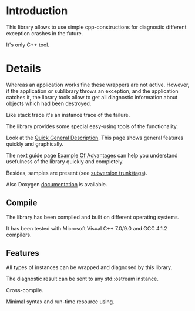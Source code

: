# Introduction #

This library allows to use simple cpp-constructions for diagnostic different exception crashes in the future.

It's only C++ tool.

# Details #

Whereas an application works fine these wrappers are not active. However, if the application or sublibrary throws an exception, and the application catches it, the library tools allow to get all diagnostic information about objects which had been destroyed.

Like stack trace it's an instance trace of the failure.

The library provides some special easy-using tools of the functionality.

Look at the [Quick General Description](QuickGeneralDescription.md). This page shows general features quickly and graphically.

The next guide page [Example Of Advantages](ExampleOfAdvantages.md) can help you understand usefulness of the library quickly and completely.

Besides, samples are present (see [subversion trunk/tags](http://code.google.com/p/exception-diagnostic/source/browse/)).

Also Doxygen [documentation](http://exception-diagnostic.googlecode.com/svn/tags/1.0.2/html/index.html) is available.

## Compile ##

The library has been compiled and built on different operating systems.

It has been tested with Microsoft Visual C++ 7.0/9.0 and GCC 4.1.2 compilers.

## Features ##

All types of instances can be wrapped and diagnosed by this library.

The diagnostic result can be sent to any std::ostream instance.

Cross-compile.

Minimal syntax and run-time resource using.